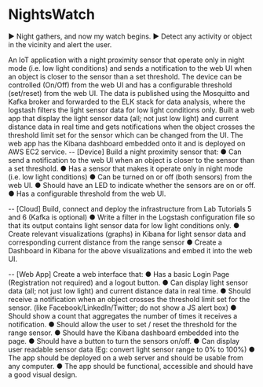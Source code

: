 # NightsWatch
► Night gathers, and now my watch begins.  ► Detect any activity or object in the vicinity and alert the user.

An IoT application with a night proximity sensor that operate only in night mode (i.e. low light conditions) and sends a notification to the web UI when an object is closer to the sensor than a set threshold.
The device can be controlled (On/Off) from the web UI and has a configurable threshold (set/reset) from the web UI.
The data is published using the Mosquitto and Kafka broker and forwarded to the ELK stack for data analysis, where the logstash filters the light sensor data for low light conditions only.
Built a web app that display the light sensor data (all; not just low light) and current distance data in real time and gets notifications when the object crosses the threshold limit set for the sensor which can be changed from the UI.
The web app has the Kibana dashboard embedded onto it and is deployed on AWS EC2 service.
-- [Device] Build a night proximity sensor that: ● Can send a notification to the web UI when an object is closer to the sensor than a set threshold. ● Has a sensor that makes it operate only in night mode (i.e. low light conditions) ● Can be turned on or off (both sensors) from the web UI. ● Should have an LED to indicate whether the sensors are on or off. ● Has a configurable threshold from the web UI.

-- [Cloud] Build, connect and deploy the infrastructure from Lab Tutorials 5 and 6 (Kafka is optional) ● Write a filter in the Logstash configuration file so that its output contains light sensor data for low light conditions only. ● Create relevant visualizations (graphs) in Kibana for light sensor data and corresponding current distance from the range sensor ● Create a Dashboard in Kibana for the above visualizations and embed it into the web UI.

-- [Web App] Create a web interface that: ● Has a basic Login Page (Registration not required) and a logout button. ● Can display light sensor data (all; not just low light) and current distance data in real time. ● Should receive a notification when an object crosses the threshold limit set for the sensor. (like Facebook/LinkedIn/Twitter; do not show a JS alert box) ● Should show a count that aggregates the number of times it receives a notification. ● Should allow the user to set / reset the threshold for the range sensor. ● Should have the Kibana dashboard embedded into the page. ● Should have a button to turn the sensors on/off. ● Can display user readable sensor data (Eg: convert light sensor range to 0% to 100%) ● The app should be deployed on a web server and should be usable from any computer. ● The app should be functional, accessible and should have a good visual design.

